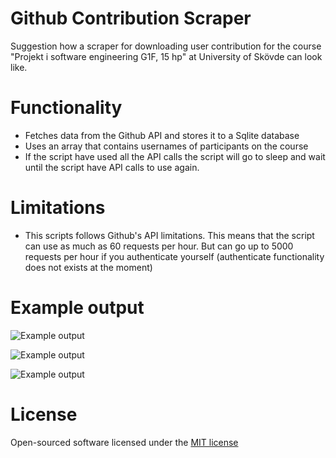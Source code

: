 # Github Contribution Scraper 
Suggestion how a scraper for downloading user contribution for the course "Projekt i software engineering G1F, 15 hp" at University of Skövde can look like. 

# Functionality 
+ Fetches data from the Github API and stores it to a Sqlite database 
+ Uses an array that contains usernames of participants on the course 
+ If the script have used all the API calls the script will go to sleep and wait until the script have API calls to use again.

# Limitations
+ This scripts follows Github's API limitations. This means that the script can use as much as 60 requests per hour. But can go up to 5000 requests per hour if you authenticate yourself (authenticate functionality does not exists at the moment)
# Example output
![Example output](http://andreasbylund.se/img/git-contribution-scraper/exempel_1.png)

![Example output](http://andreasbylund.se/img/git-contribution-scraper/exempel_2.png)

![Example output](http://andreasbylund.se/img/git-contribution-scraper/exempel_3.png)

# License
Open-sourced software licensed under the [MIT license](http://opensource.org/licenses/MIT)
